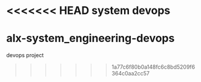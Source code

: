 <<<<<<< HEAD
system devops
=======
# alx-system_engineering-devops
devops project
>>>>>>> 1a77c6f80b0a148fc6c8bd5209f6364c0aa2cc57
